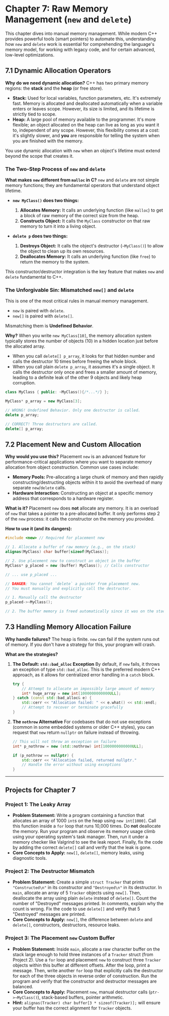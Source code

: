 # Chapter 7: Raw Memory Management (`new` and `delete`)

This chapter dives into manual memory management. While modern C++ provides powerful tools (smart pointers) to automate this, understanding how `new` and `delete` work is essential for comprehending the language's memory model, for working with legacy code, and for certain advanced, low-level optimizations.

## 7.1 Dynamic Allocation Operators

**Why do we need dynamic allocation?** C++ has two primary memory regions: the **stack** and the **heap** (or free store).
*   **Stack:** Used for local variables, function parameters, etc. It's extremely fast. Memory is allocated and deallocated automatically when a variable enters or leaves scope. However, its size is limited, and its lifetime is strictly tied to scope.
*   **Heap:** A large pool of memory available to the programmer. It's more flexible; an object allocated on the heap can live as long as you want it to, independent of any scope. However, this flexibility comes at a cost: it's slightly slower, and **you** are responsible for telling the system when you are finished with the memory.

You use dynamic allocation with `new` when an object's lifetime must extend beyond the scope that creates it.

### The Two-Step Process of `new` and `delete`

**What makes `new` different from `malloc` in C?** `new` and `delete` are not simple memory functions; they are fundamental operators that understand object lifetime.

*   **`new MyClass()` does two things:**
    1.  **Allocates Memory:** It calls an underlying function (like `malloc`) to get a block of raw memory of the correct size from the heap.
    2.  **Constructs Object:** It calls the `MyClass` constructor on that raw memory to turn it into a living object.

*   **`delete p` does two things:**
    1.  **Destroys Object:** It calls the object's destructor (`~MyClass()`) to allow the object to clean up its own resources.
    2.  **Deallocates Memory:** It calls an underlying function (like `free`) to return the memory to the system.

This constructor/destructor integration is the key feature that makes `new` and `delete` fundamental to C++.

### The Unforgivable Sin: Mismatched `new[]` and `delete`

This is one of the most critical rules in manual memory management.
*   `new` is paired with `delete`.
*   `new[]` is paired with `delete[]`.

Mismatching them is **Undefined Behavior**.

**Why?** When you write `new MyClass[10]`, the memory allocation system typically stores the number of objects (10) in a hidden location just before the allocated array. 
*   When you call `delete[] p_array`, it looks for that hidden number and calls the destructor 10 times before freeing the whole block.
*   When you call plain `delete p_array`, it assumes it's a single object. It calls the destructor only once and frees a smaller amount of memory, leading to a definite leak of the other 9 objects and likely heap corruption.

```cpp
class MyClass { public: ~MyClass(){/*...*/} };

MyClass* p_array = new MyClass[3];

// WRONG! Undefined Behavior. Only one destructor is called.
delete p_array;

// CORRECT! Three destructors are called.
delete[] p_array;
```

## 7.2 Placement New and Custom Allocation

**Why would you use this?** Placement `new` is an advanced feature for performance-critical applications where you want to separate memory allocation from object construction. Common use cases include:
*   **Memory Pools:** Pre-allocating a large chunk of memory and then rapidly constructing/destructing objects within it to avoid the overhead of many separate `new`/`delete` calls.
*   **Hardware Interaction:** Constructing an object at a specific memory address that corresponds to a hardware register.

**What is it?** Placement `new` does **not** allocate any memory. It is an overload of `new` that takes a pointer to a pre-allocated buffer. It only performs step 2 of the `new` process: it calls the constructor on the memory you provided.

**How to use it (and its dangers):**

```cpp
#include <new> // Required for placement new

// 1. Allocate a buffer of raw memory (e.g., on the stack)
alignas(MyClass) char buffer[sizeof(MyClass)];

// 2. Use placement new to construct an object in the buffer
MyClass* p_placed = new (buffer) MyClass(); // Calls constructor

// ... use p_placed ...

// DANGER: You cannot `delete` a pointer from placement new.
// You must manually and explicitly call the destructor.

// 1. Manually call the destructor
p_placed->~MyClass();

// 2. The buffer memory is freed automatically since it was on the stack.
```

## 7.3 Handling Memory Allocation Failure

**Why handle failures?** The heap is finite. `new` can fail if the system runs out of memory. If you don't have a strategy for this, your program will crash.

**What are the strategies?**
1.  **The Default: `std::bad_alloc` Exception**
    By default, if `new` fails, it throws an exception of type `std::bad_alloc`. This is the preferred modern C++ approach, as it allows for centralized error handling in a `catch` block.

    ```cpp
    try {
        // Attempt to allocate an impossibly large amount of memory
        int* huge_array = new int[1000000000000ULL];
    } catch (const std::bad_alloc& e) {
        std::cerr << "Allocation failed: " << e.what() << std::endl;
        // Attempt to recover or terminate gracefully
    }
    ```

2.  **The `nothrow` Alternative**
    For codebases that do not use exceptions (common in some embedded systems or older C++ styles), you can request that `new` return `nullptr` on failure instead of throwing.

    ```cpp
    // This will not throw an exception on failure
    int* p_nothrow = new (std::nothrow) int[1000000000000ULL];

    if (p_nothrow == nullptr) {
        std::cerr << "Allocation failed, returned nullptr."
        // Handle the error without using exceptions
    }
    ```

---

## Projects for Chapter 7

### Project 1: The Leaky Array

*   **Problem Statement:** Write a program containing a function that allocates an array of 1000 `int`s on the heap using `new int[1000]`. Call this function inside a `for` loop that runs 10,000 times. Do **not** deallocate the memory. Run your program and observe its memory usage climb using your operating system's task manager. Then, run it under a memory checker like Valgrind to see the leak report. Finally, fix the code by adding the correct `delete[]` call and verify that the leak is gone.
*   **Core Concepts to Apply:** `new[]`, `delete[]`, memory leaks, using diagnostic tools.

### Project 2: The Destructor Mismatch

*   **Problem Statement:** Create a simple `struct Tracker` that prints `"Constructed\n"` in its constructor and `"Destroyed\n"` in its destructor. In `main`, allocate an array of 5 `Tracker` objects using `new[]`. Then, deallocate the array using plain `delete` instead of `delete[]`. Count the number of "Destroyed" messages printed. In comments, explain why the count is wrong. Fix the code to use `delete[]` and verify that 5 "Destroyed" messages are printed.
*   **Core Concepts to Apply:** `new[]`, the difference between `delete` and `delete[]`, constructors, destructors, resource leaks.

### Project 3: The Placement `new` Custom Buffer

*   **Problem Statement:** Inside `main`, allocate a raw character buffer on the stack large enough to hold three instances of a `Tracker` struct (from Project 2). Use a `for` loop and placement `new` to construct three `Tracker` objects within this buffer at different offsets. After the loop, print a message. Then, write another `for` loop that explicitly calls the destructor for each of the three objects in reverse order of construction. Run the program and verify that the constructor and destructor messages are balanced.
*   **Core Concepts to Apply:** Placement `new`, manual destructor calls (`ptr->~MyClass()`), stack-based buffers, pointer arithmetic.
*   **Hint:** `alignas(Tracker) char buffer[3 * sizeof(Tracker)];` will ensure your buffer has the correct alignment for `Tracker` objects.

```